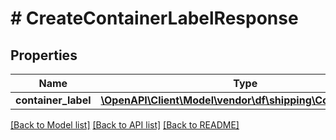 # # CreateContainerLabelResponse

## Properties

Name | Type | Description | Notes
------------ | ------------- | ------------- | -------------
**container_label** | [**\OpenAPI\Client\Model\vendor\df\shipping\ContainerLabel**](ContainerLabel.md) |  |

[[Back to Model list]](../../README.md#models) [[Back to API list]](../../README.md#endpoints) [[Back to README]](../../README.md)
